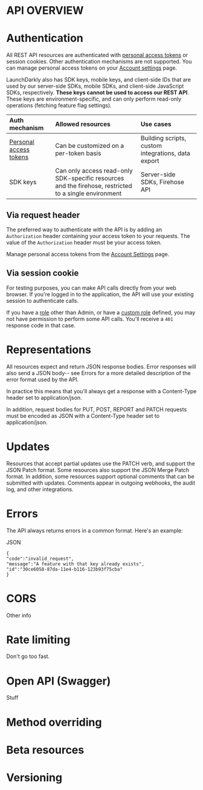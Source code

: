 # API OVERVIEW

# Authentication

All REST API resources are authenticated with [personal access tokens](https://docs.launchdarkly.com/v2.0/docs/api-access-tokens) or session cookies. Other authentication mechanisms are not supported. You can manage personal access tokens on your [Account settings](https://app.launchdarkly.com/settings/tokens) page.

LaunchDarkly also has SDK keys, mobile keys, and client-side IDs that are used by our server-side SDKs, mobile SDKs, and client-side JavaScript SDKs, respectively. **These keys cannot be used to access our REST API**. These keys are environment-specific, and can only perform read-only operations (fetching feature flag settings).

| Auth mechanism                                                                      | Allowed resources                                                                                     | Use cases                                          |
| :---------------------------------------------------------------------------------- | :---------------------------------------------------------------------------------------------------- | :------------------------------------------------- |
| [Personal access tokens](https://docs.launchdarkly.com/v2.0/docs/api-access-tokens) | Can be customized on a per-token basis                                                                | Building scripts, custom integrations, data export |
| SDK keys                                                                            | Can only access read-only SDK-specific resources and the firehose, restricted to a single environment | Server-side SDKs, Firehose API                     |

## Via request header

The preferred way to authenticate with the API is by adding an `Authorization` header containing your access token to your requests. The value of the `Authorization` header must be your access token.

Manage personal access tokens from the [Account Settings](https://app.launchdarkly.com/settings/tokens) page.

## Via session cookie

For testing purposes, you can make API calls directly from your web browser. If you're logged in to the application, the API will use your existing session to authenticate calls.

If you have a [role](http://docs.launchdarkly.com/v2.0/docs/teams) other than Admin, or have a [custom role](http://docs.launchdarkly.com/v2.0/docs/custom-roles) defined, you may not have permission to perform some API calls. You'll receive a `401` response code in that case.
<SecurityDefinitions />

# Representations

All resources expect and return JSON response bodies. Error responses will also send a JSON body-- see Errors for a more detailed description of the error format used by the API.

In practice this means that you'll always get a response with a Content-Type header set to application/json.

In addition, request bodies for PUT, POST, REPORT and PATCH requests must be encoded as JSON with a Content-Type header set to application/json.

# Updates

Resources that accept partial updates use the PATCH verb, and support the JSON Patch format. Some resources also support the JSON Merge Patch format. In addition, some resources support optional comments that can be submitted with updates. Comments appear in outgoing webhooks, the audit log, and other integrations.

# Errors

The API always returns errors in a common format. Here's an example:

JSON

<pre><code>{
"code":"invalid_request",
"message":"A feature with that key already exists",
"id":"30ce6058-87da-11e4-b116-123b93f75cba"
}</code></pre>

# CORS

Other info

# Rate limiting

Don't go too fast.

# Open API (Swagger)

Stuff

# Method overriding

# Beta resources

# Versioning
